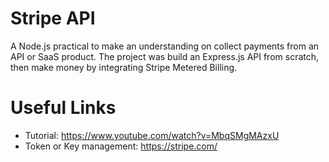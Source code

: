 # Stripe API
A Node.js practical to make an understanding on collect payments from an API or SaaS product. The project was build an Express.js API from scratch, then make money by integrating Stripe Metered Billing.

# Useful Links
- Tutorial: https://www.youtube.com/watch?v=MbqSMgMAzxU
- Token or Key management: https://stripe.com/
